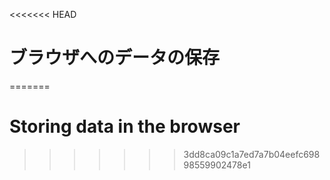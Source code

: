 
<<<<<<< HEAD
# ブラウザへのデータの保存
=======
# Storing data in the browser
>>>>>>> 3dd8ca09c1a7ed7a7b04eefc69898559902478e1
